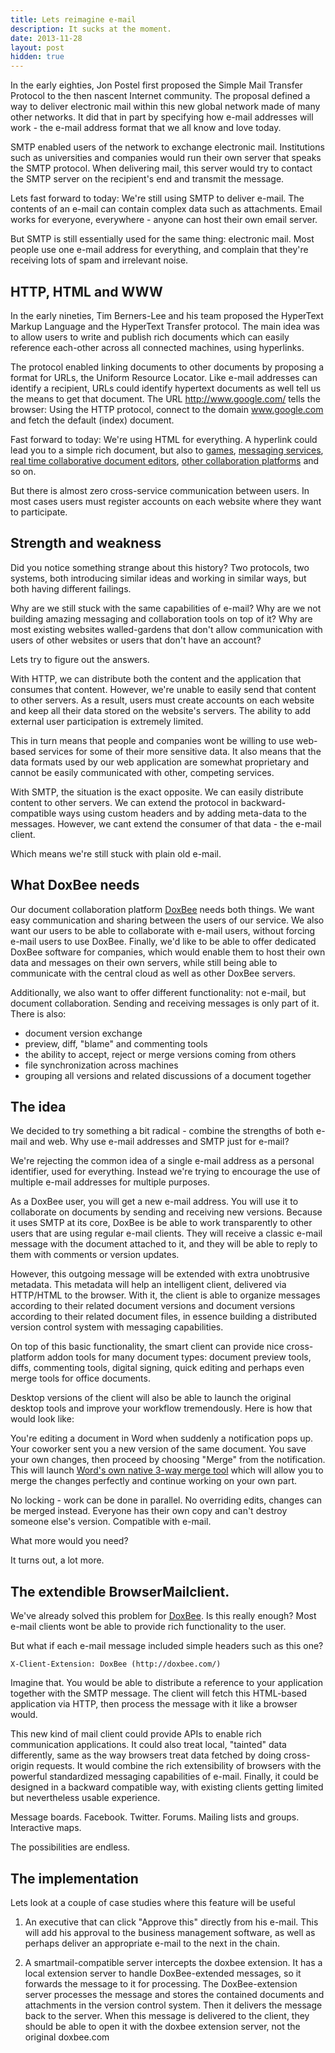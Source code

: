 ```yaml
---
title: Lets reimagine e-mail
description: It sucks at the moment.
date: 2013-11-28
layout: post
hidden: true
---
```


In the early eighties, Jon Postel first proposed the Simple Mail Transfer
Protocol to the then nascent Internet community. The proposal defined a way to
deliver electronic mail within this new global network made of many other
networks. It did that in part by specifying how e-mail addresses will work -
the e-mail address format that we all know and love today.

SMTP enabled users of the network to exchange electronic mail. Institutions
such as universities and companies would run their own server that speaks the
SMTP protocol. When delivering mail, this server would try to contact the SMTP
server on the recipient's end and transmit the message.

Lets fast forward to today: We're still using SMTP to deliver e-mail. The
contents of an e-mail can contain complex data such as attachments. Email works
for everyone, everywhere - anyone can host their own email server.

But SMTP is still essentially used for the same thing: electronic mail. Most
people use one e-mail address for everything, and complain that they're
receiving lots of spam and irrelevant noise.


## HTTP, HTML and WWW

In the early nineties, Tim Berners-Lee and his team proposed the HyperText
Markup Language and the HyperText Transfer protocol. The main idea was to allow
users to write and publish rich documents which can easily reference each-other
across all connected machines, using hyperlinks.

The protocol enabled linking documents to other documents by proposing a format
for URLs, the Uniform Resource Locator. Like e-mail addresses can identify a
recipient, URLs could identify hypertext documents as well tell us the means to
get that document. The URL http://www.google.com/ tells the browser: Using the
HTTP protocol, connect to the domain www.google.com and fetch the default
(index) document.

Fast forward to today: We're using HTML for everything. A hyperlink could lead
you to a simple rich document, but also to [games][unreal], [messaging
services][twitter], [real time collaborative document editors][google-docs],
[other collaboration platforms][github] and so on.

But there is almost zero cross-service communication between users. In most
cases users must register accounts on each website where they want to
participate.

[unreal]: http://www.unrealengine.com/html5/
[twitter]: http://twitter.com
[google-docs]: https://drive.google.com/
[github]: https://github.com

## Strength and weakness

Did you notice something strange about this history? Two protocols, two
systems, both introducing similar ideas and working in similar ways, but both
having different failings.

Why are we still stuck with the same capabilities of e-mail? Why are we not
building amazing messaging and collaboration tools on top of it? Why are most
existing websites walled-gardens that don't allow communication with users of
other websites or users that don't have an account?

Lets try to figure out the answers.

With HTTP, we can distribute both the content and the application that consumes
that content. However, we're unable to easily send that content to other
servers. As a result, users must create accounts on each website and keep all
their data stored on the website's servers. The ability to add external user
participation is extremely limited.

This in turn means that people and companies wont be willing to use web-based
services for some of their more sensitive data. It also means that the data
formats used by our web application are somewhat proprietary and cannot be
easily communicated with other, competing services.

With SMTP, the situation is the exact opposite. We can easily distribute
content to other servers. We can extend the protocol in backward-compatible
ways using custom headers and by adding meta-data to the messages. However, we
cant extend the consumer of that data - the e-mail client.

Which means we're still stuck with plain old e-mail.

## What DoxBee needs

Our document collaboration platform [DoxBee][doxbee] needs both things. We want
easy communication and sharing between the users of our service. We also want
our users to be able to collaborate with e-mail users, without forcing e-mail
users to use DoxBee. Finally, we'd like to be able to offer dedicated DoxBee
software for companies, which would enable them to host their own data and
messages on their own servers, while still being able to communicate with the
central cloud as well as other DoxBee servers.

Additionally, we also want to offer different functionality: not e-mail, but
document collaboration. Sending and receiving messages is only part of it.
There is also:

* document version exchange
* preview, diff, "blame" and commenting tools
* the ability to accept, reject or merge versions coming from others
* file synchronization across machines
* grouping all versions and related discussions of a document together

## The idea

We decided to try something a bit radical - combine the strengths of both
e-mail and web. Why use e-mail addresses and SMTP just for e-mail?

We're rejecting the common idea of a single e-mail address as a personal
identifier, used for everything. Instead we're trying to encourage the use of
multiple e-mail addresses for multiple purposes.

As a DoxBee user, you will get a new e-mail address. You will use it to
collaborate on documents by sending and receiving new versions. Because it uses
SMTP at its core, DoxBee is be able to work transparently to other users that
are using regular e-mail clients. They will receive a classic e-mail message
with the document attached to it, and they will be able to reply to them with
comments or version updates.

However, this outgoing message will be extended with extra unobtrusive metadata.
This metadata will help an intelligent client, delivered via HTTP/HTML to the
browser. With it, the client is able to organize messages according to their
related document versions and document versions according to their related
document files, in essence building a distributed version control system with
messaging capabilities.

On top of this basic functionality, the smart client can provide nice
cross-platform addon tools for many document types: document preview tools,
diffs, commenting tools, digital signing, quick editing and perhaps even merge
tools for office documents.

Desktop versions of the client will also be able to launch the original desktop
tools and improve your workflow tremendously. Here is how that would look like:

You're editing a document in Word when suddenly a notification pops up. Your
coworker sent you a new version of the same document. You save your own changes,
then proceed by choosing "Merge" from the notification. This will launch
[Word's own native 3-way merge tool][word-merge] which will allow you to merge
the changes perfectly and continue working on your own part.

No locking - work can be done in parallel. No overriding edits, changes can be
merged instead. Everyone has their own copy and can't destroy someone else's
version. Compatible with e-mail.

What more would you need?

It turns out, a lot more.

[word-merge]: http://support.microsoft.com/kb/306484

## The extendible BrowserMailclient.

We've already solved this problem for [DoxBee][doxbee]. Is this really enough?
Most e-mail clients wont be able to provide rich functionality to the user.

But what if each e-mail message included simple headers such as this one?

```
X-Client-Extension: DoxBee (http://doxbee.com/)
```

Imagine that. You would be able to distribute a reference to your application
together with the SMTP message. The client will fetch this HTML-based
application via HTTP, then process the message with it like a browser would.

This new kind of mail client could provide APIs to enable rich communication
applications. It could also treat local, "tainted" data differently, same as
the way browsers treat data fetched by doing cross-origin requests. It would
combine the rich extensibility of browsers with the powerful standardized
messaging capabilities of e-mail. Finally, it could be designed in a backward
compatible way, with existing clients getting limited but nevertheless usable
experience.

Message boards. Facebook. Twitter. Forums. Mailing lists and groups.
Interactive maps.

The possibilities are endless.

## The implementation

Lets look at a couple of case studies where this feature will be useful

1. An executive that can click "Approve this" directly from his e-mail. This
will add his approval to the business management software, as well as perhaps
deliver an appropriate e-mail to the next in the chain.

2. A smartmail-compatible server intercepts the doxbee extension. It has a
local extension server to handle DoxBee-extended messages, so it forwards the
message to it for processing. The DoxBee-extension server processes the message
and stores the contained documents and attachments in the version control
system. Then it delivers the message back to the server. When this message is
delivered to the client, they should be able to open it with the doxbee
extension server, not the original doxbee.com


[doxbee]: http://doxbee.com
